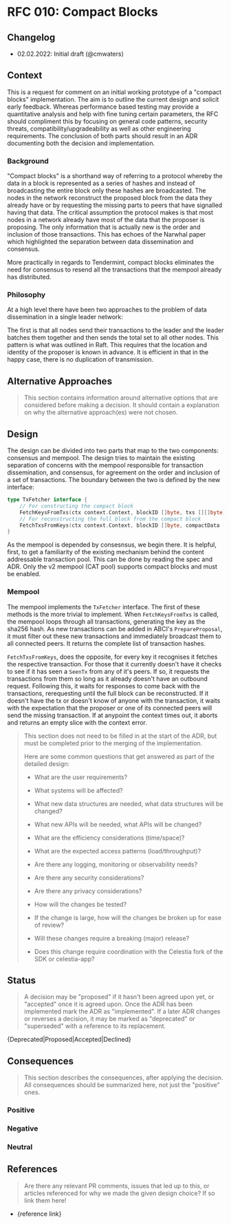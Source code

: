 # RFC 010: Compact Blocks

## Changelog

- 02.02.2022: Initial draft (@cmwaters)

## Context

This is a request for comment on an initial working prototype of a "compact blocks" implementation. The aim is to outline the current design and solicit early feedback. Whereas performance based testing may provide a quantitative analysis and help with fine tuning certain parameters, the RFC should compliment this by focusing on general code patterns, security threats, compatibility/upgradeability as well as other engineering requirements. The conclusion of both parts should result in an ADR documenting both the decision and implementation.

### Background

"Compact blocks" is a shorthand way of referring to a protocol whereby the data in a block is represented as a series of hashes and instead of broadcasting the entire block only these hashes are broadcasted. The nodes in the network reconstruct the proposed block from the data they already have or by requesting the missing parts to peers that have signalled having that data. The critical assumption the protocol makes is that most nodes in a network already have most of the data that the proposer is proposing. The only information that is actually new is the order and inclusion of those transactions. This has echoes of the Narwhal paper which highlighted the separation between data dissemination and consensus.

More practically in regards to Tendermint, compact blocks eliminates the need for consensus to resend all the transactions that the mempool already has distributed.

### Philosophy

At a high level there have been two approaches to the problem of data dissemination in a single leader network:

The first is that all nodes send their transactions to the leader and the leader batches them together and then sends the total set to all other nodes. This pattern is what was outlined in Raft. This requires that the location and identity of the proposer is known in advance. It is efficient in that in the happy case, there is no duplication of transmission.

## Alternative Approaches

> This section contains information around alternative options that are considered before making a decision. It should contain a explanation on why the alternative approach(es) were not chosen.

## Design

The design can be divided into two parts that map to the two components: consensus and mempool. The design tries to maintain the existing separation of concerns with the mempool responsible for transaction dissemination, and consensus, for agreement on the order and inclusion of a set of transactions. The boundary between the two is defined by the new interface:

```go
type TxFetcher interface {
	// For constructing the compact block
	FetchKeysFromTxs(ctx context.Context, blockID []byte, txs [][]byte) ([][]byte, error)
	// For reconstructing the full block from the compact block
	FetchTxsFromKeys(ctx context.Context, blockID []byte, compactData [][]byte) ([][]byte, error)
}
```

As the mempool is depended by consesnsus, we begin there. It is helpful, first, to get a familiarity of the existing mechanism behind the content addressable transaction pool. This can be done by reading the spec and ADR. Only the v2 mempool (CAT pool) supports compact blocks and must be enabled.

### Mempool

The mempool implements the `TxFetcher` interface. The first of these methods is the more trivial to implement. When `FetchKeysFromTxs` is called, the mempool loops through all transactions, generating the key as the sha256 hash. As new transactions can be added in ABCI's `PrepareProposal`, it must filter out these new transactions and immediately broadcast them to all connected peers. It returns the complete list of transaction hashes.

`FetchTxsFromKeys`, does the opposite, for every key it recognises it fetches the respective transaction. For those that it currently doesn't have it checks to see if it has seen a `SeenTx` from any of it's peers. If so, it requests the transactions from them so long as it already doesn't have an outbound request. Following this, it waits for responses to come back with the transactions, rerequesting until the full block can be reconstructed. If it doesn't have the tx or doesn't know of anyone with the transaction, it waits with the expectation that the proposer or one of its connected peers will send the missing transaction. If at anypoint the context times out, it aborts and returns an empty slice with the context error.


> This section does not need to be filled in at the start of the ADR, but must be completed prior to the merging of the implementation.
>
> Here are some common questions that get answered as part of the detailed design:
>
> - What are the user requirements?
>
> - What systems will be affected?
>
> - What new data structures are needed, what data structures will be changed?
>
> - What new APIs will be needed, what APIs will be changed?
>
> - What are the efficiency considerations (time/space)?
>
> - What are the expected access patterns (load/throughput)?
>
> - Are there any logging, monitoring or observability needs?
>
> - Are there any security considerations?
>
> - Are there any privacy considerations?
>
> - How will the changes be tested?
>
> - If the change is large, how will the changes be broken up for ease of review?
>
> - Will these changes require a breaking (major) release?
>
> - Does this change require coordination with the Celestia fork of the SDK or celestia-app?

## Status

> A decision may be "proposed" if it hasn't been agreed upon yet, or "accepted" once it is agreed upon. Once the ADR has been implemented mark the ADR as "implemented". If a later ADR changes or reverses a decision, it may be marked as "deprecated" or "superseded" with a reference to its replacement.

{Deprecated|Proposed|Accepted|Declined}

## Consequences

> This section describes the consequences, after applying the decision. All consequences should be summarized here, not just the "positive" ones.

### Positive

### Negative

### Neutral

## References

> Are there any relevant PR comments, issues that led up to this, or articles referenced for why we made the given design choice? If so link them here!

- {reference link}
